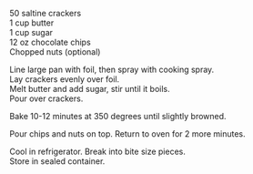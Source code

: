 ---
---

50 saltine crackers  
1 cup butter  
1 cup sugar  
12 oz chocolate chips  
Chopped nuts (optional) 

Line large pan with foil, then spray with cooking spray.  
Lay crackers evenly over foil.  
Melt butter and add sugar, stir until it boils.  
Pour over crackers.  

Bake 10-12 minutes at 350 degrees until slightly browned. 

Pour chips and nuts on top. 
Return to oven for 2 more minutes. 

Cool in refrigerator. Break into bite size pieces.  
Store in sealed container. 